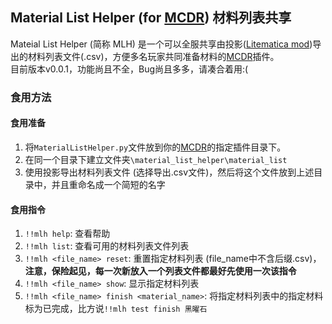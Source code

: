 ## Material List Helper (for [MCDR](https://github.com/Fallen-Breath/MCDReforged)) 材料列表共享  
Mateial List Helper (简称 MLH) 是一个可以全服共享由投影([Litematica mod](https://www.curseforge.com/minecraft/mc-mods/litematica))导出的材料列表文件(.csv)，方便多名玩家共同准备材料的[MCDR](https://github.com/Fallen-Breath/MCDReforged)插件。  
目前版本v0.0.1，功能尚且不全，Bug尚且多多，请凑合着用:(  
### 食用方法  
#### 食用准备  
1. 将`MaterialListHelper.py`文件放到你的[MCDR](https://github.com/Fallen-Breath/MCDReforged)的指定插件目录下。
2. 在同一个目录下建立文件夹`\material_list_helper\material_list`
3. 使用投影导出材料列表文件 (选择导出.csv文件)，然后将这个文件放到上述目录中，并且重命名成一个简短的名字
  
#### 食用指令  
1. `!!mlh help`: 查看帮助  
2. `!!mlh list`: 查看可用的材料列表文件列表  
3. `!!mlh <file_name> reset`: 重置指定材料列表 (file_name中不含后缀.csv)，**注意，保险起见，每一次新放入一个列表文件都最好先使用一次该指令**  
4. `!!mlh <file_name> show`: 显示指定材料列表  
5. `!!mlh <file_name> finish <material_name>`: 将指定材料列表中的指定材料标为已完成，比方说`!!mlh test finish 黑曜石`
